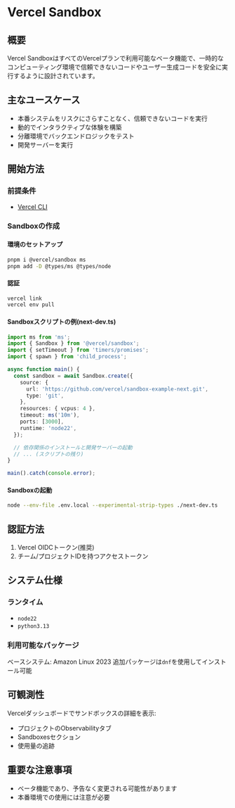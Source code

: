 # Vercel Sandbox

## 概要

Vercel SandboxはすべてのVercelプランで利用可能なベータ機能で、一時的なコンピューティング環境で信頼できないコードやユーザー生成コードを安全に実行するように設計されています。

## 主なユースケース

- 本番システムをリスクにさらすことなく、信頼できないコードを実行
- 動的でインタラクティブな体験を構築
- 分離環境でバックエンドロジックをテスト
- 開発サーバーを実行

## 開始方法

### 前提条件

- [Vercel CLI](https://vercel.com/docs/cli)

### Sandboxの作成

#### 環境のセットアップ

```bash
pnpm i @vercel/sandbox ms
pnpm add -D @types/ms @types/node
```

#### 認証

```bash
vercel link
vercel env pull
```

#### Sandboxスクリプトの例(next-dev.ts)

```typescript
import ms from 'ms';
import { Sandbox } from '@vercel/sandbox';
import { setTimeout } from 'timers/promises';
import { spawn } from 'child_process';

async function main() {
  const sandbox = await Sandbox.create({
    source: {
      url: 'https://github.com/vercel/sandbox-example-next.git',
      type: 'git',
    },
    resources: { vcpus: 4 },
    timeout: ms('10m'),
    ports: [3000],
    runtime: 'node22',
  });

  // 依存関係のインストールと開発サーバーの起動
  // ... (スクリプトの残り)
}

main().catch(console.error);
```

#### Sandboxの起動

```bash
node --env-file .env.local --experimental-strip-types ./next-dev.ts
```

## 認証方法

1. Vercel OIDCトークン(推奨)
2. チーム/プロジェクトIDを持つアクセストークン

## システム仕様

### ランタイム

- `node22`
- `python3.13`

### 利用可能なパッケージ

ベースシステム: Amazon Linux 2023
追加パッケージは`dnf`を使用してインストール可能

## 可観測性

Vercelダッシュボードでサンドボックスの詳細を表示:

- プロジェクトのObservabilityタブ
- Sandboxesセクション
- 使用量の追跡

## 重要な注意事項

- ベータ機能であり、予告なく変更される可能性があります
- 本番環境での使用には注意が必要
